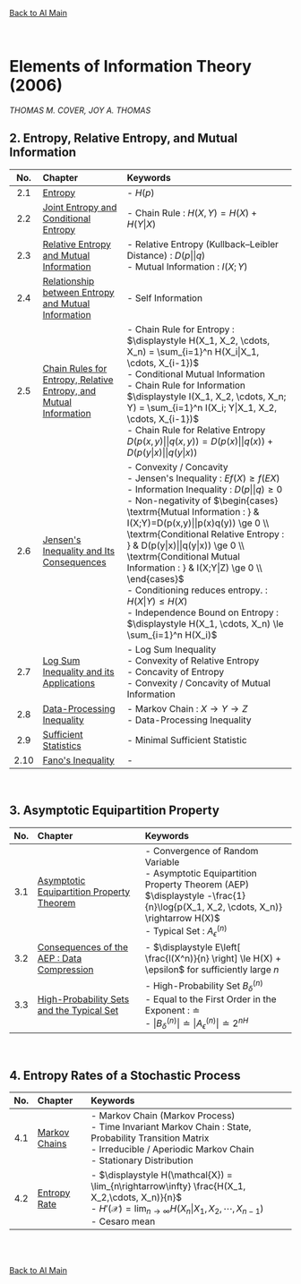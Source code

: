 [Back to AI Main](../../README.md)

<br>

# Elements of Information Theory (2006)
*THOMAS M. COVER, JOY A. THOMAS*


## 2. Entropy, Relative Entropy, and Mutual Information
|No.|Chapter|Keywords|
|:-:|:------|:-------|
|2.1|[Entropy](ch02/01/note.md)|- $`H(p)`$|
|2.2|[Joint Entropy and Conditional Entropy](ch02/02/note.md)|- Chain Rule : $`H(X,Y) = H(X) + H(Y\|X)`$|
|2.3|[Relative Entropy and Mutual Information](ch02/03/note.md)|- Relative Entropy (Kullback–Leibler Distance) : $`D(p\|\|q)`$ <br> - Mutual Information : $`I(X;Y)`$|
|2.4|[Relationship between Entropy and Mutual Information](ch02/04/note.md)|- Self Information|
|2.5|[Chain Rules for Entropy, Relative Entropy, and Mutual Information](ch02/05/note.md)|- Chain Rule for Entropy : $`\displaystyle H(X_1, X_2, \cdots, X_n) = \sum_{i=1}^n H(X_i\|X_1, \cdots, X_{i-1})`$ <br>- Conditional Mutual Information <br> - Chain Rule for Information <br> $`\displaystyle I(X_1, X_2, \cdots, X_n; Y) = \sum_{i=1}^n I(X_i; Y\|X_1, X_2, \cdots, X_{i-1})`$ <br> - Chain Rule for Relative Entropy <br> $`D(p(x,y) \|\| q(x,y)) = D(p(x) \|\| q(x)) + D(p(y\|x) \|\| q(y\|x))`$|
|2.6|[Jensen's Inequality and Its Consequences](ch02/06/note.md)|- Convexity / Concavity <br> - Jensen's Inequality : $`Ef(X) \ge f(EX)`$ <br> - Information Inequality : $`D(p\|\|q)\ge0`$ <br> - Non-negativity of $`\begin{cases} \textrm{Mutual Information : } & I(X;Y)=D(p(x,y)\|\|p(x)q(y)) \ge 0 \\ \textrm{Conditional Relative Entropy : } & D(p(y\|x)\|\|q(y\|x)) \ge 0 \\ \textrm{Conditional Mutual Information : } & I(X;Y\|Z) \ge 0 \\ \end{cases}`$ <br> - Conditioning reduces entropy. : $`H(X\|Y) \le H(X)`$ <br> - Independence Bound on Entropy : $`\displaystyle H(X_1, \cdots, X_n) \le \sum_{i=1}^n H(X_i)`$|
|2.7|[Log Sum Inequality and its Applications](ch02/07/note.md)|- Log Sum Inequality <br> - Convexity of Relative Entropy <br> - Concavity of Entropy <br> - Convexity / Concavity of Mutual Information|
|2.8|[Data-Processing Inequality](ch02/08/note.md)|- Markov Chain : $`X\rightarrow Y \rightarrow Z`$ <br> - Data-Processing Inequality|
|2.9|[Sufficient Statistics](ch02/09/note.md)|- Minimal Sufficient Statistic|
|2.10|[Fano's Inequality](ch02/10/note.md)|- |

<br>

## 3. Asymptotic Equipartition Property
|No.|Chapter|Keywords|
|:-:|:------|:-------|
|3.1|[Asymptotic Equipartition Property Theorem](ch03/01/note.md)|- Convergence of Random Variable<br>- Asymptotic Equipartition Property Theorem (AEP) <br>$`\displaystyle -\frac{1}{n}\log{p(X_1, X_2, \cdots, X_n)} \rightarrow H(X)`$  <br> - Typical Set : $`A_\epsilon^{(n)}`$|
|3.2|[Consequences of the AEP : Data Compression](ch03/02/note.md)|- $`\displaystyle E\left[ \frac{l(X^n)}{n} \right] \le H(X) + \epsilon`$ for sufficiently large $`n`$|
|3.3|[High-Probability Sets and the Typical Set](ch03/03/note.md)|- High-Probability Set $`B_\delta^{(n)}`$ <br> - Equal to the First Order in the Exponent : $`\doteq`$ <br> - $`\left\| B_\delta^{(n)} \right\| \doteq \left\|A_\epsilon^{(n)} \right\| \doteq 2^{nH}`$|

<br>

## 4. Entropy Rates of a Stochastic Process
|No.|Chapter|Keywords|
|:-:|:------|:-------|
|4.1|[Markov Chains](ch04/01/note.md)|- Markov Chain (Markov Process) <br> - Time Invariant Markov Chain : State, Probability Transition Matrix <br> - Irreducible / Aperiodic Markov Chain <br> - Stationary Distribution|
|4.2|[Entropy Rate](ch04/02/note.md)|- $`\displaystyle H(\mathcal{X}) = \lim_{n\rightarrow\infty} \frac{H(X_1, X_2,\cdots, X_n)}{n}`$ <br> - $`\displaystyle H'(\mathcal{X}) = \lim_{n\rightarrow\infty} H(X_n\|X_1, X_2,\cdots, X_{n-1})`$ <br> - Cesaro mean|



<br><br>

[Back to AI Main](../../README.md)
